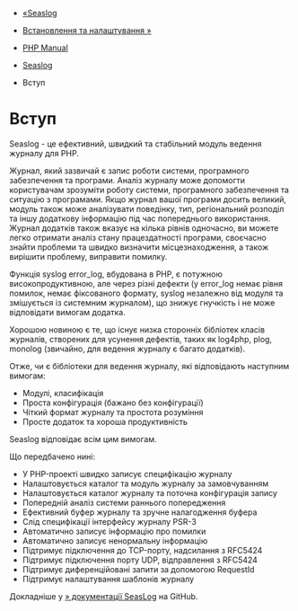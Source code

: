 - [«Seaslog](book.seaslog.md)
- [Встановлення та налаштування »](seaslog.setup.md)

- [PHP Manual](index.md)
- [Seaslog](book.seaslog.md)
-   Вступ

# Вступ

Seaslog - це ефективний, швидкий та стабільний модуль ведення журналу
для PHP.

Журнал, який зазвичай є запис роботи системи,
програмного забезпечення та програми. Аналіз журналу може допомогти
користувачам зрозуміти роботу системи, програмного забезпечення та ситуацію
з програмами. Якщо журнал вашої програми досить великий, модуль
також може аналізувати поведінку, тип, регіональний розподіл та
іншу додаткову інформацію під час попереднього використання. Журнал
додатків також вказує на кілька рівнів одночасно, ви можете
легко отримати аналіз стану працездатності програми,
своєчасно знайти проблеми та швидко визначити місцезнаходження, а також
вирішити проблему, виправити помилку.

Функція syslog error_log, вбудована в PHP, є потужною
високопродуктивною, але через різні дефекти (у error_log немає
рівня помилок, немає фіксованого формату, syslog незалежно від модуля та
змішується із системним журналом), що знижує гнучкість і не може
відповідати вимогам додатка.

Хорошою новиною є те, що існує низка сторонніх бібліотек
класів журналів, створених для усунення дефектів, таких як log4php,
plog, monolog (звичайно, для ведення журналу є багато додатків).

Отже, чи є бібліотеки для ведення журналу, які відповідають наступним
вимогам:

- Модулі, класифікація
- Проста конфігурація (бажано без конфігурації)
- Чіткий формат журналу та простота розуміння
- Просте додаток та хороша продуктивність

Seaslog відповідає всім цим вимогам.

Що передбачено нині:

- У PHP-проекті швидко записує специфікацію журналу
- Налаштовується каталог та модуль журналу за замовчуванням
- Налаштовується каталог журналу та поточна конфігурація запису
- Попередній аналіз системи раннього попередження
- Ефективний буфер журналу та зручне налагодження буфера
- Слід специфікації інтерфейсу журналу PSR-3
- Автоматично записує інформацію про помилки
- Автоматично записує ненормальну інформацію
- Підтримує підключення до TCP-порту, надсилання з RFC5424
- Підтримує підключення порту UDP, відправлення з RFC5424
- Підтримує диференційовані запити за допомогою RequestId
- Підтримує налаштування шаблонів журналу

Докладніше у [» документації SeasLog](https://seasx.github.io/SeasLog/)
на GitHub.
